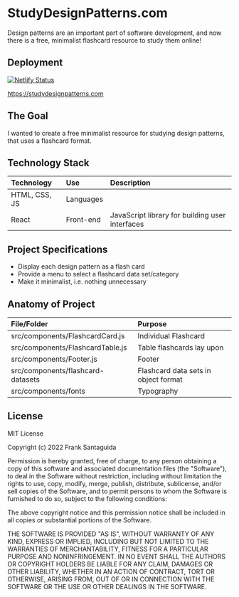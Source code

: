 

# StudyDesignPatterns.com
Design patterns are an important part of software development, and now there is a free, minimalist flashcard resource to study them online!

## Deployment
[![Netlify Status](https://api.netlify.com/api/v1/badges/f4bbc51d-7c8c-4638-aba7-d56e11ea3181/deploy-status)](https://app.netlify.com/sites/studydesignpatterns/deploys)

https://studydesignpatterns.com


## The Goal
I wanted to create a free minimalist resource for studying design patterns, that uses a flashcard format.

## Technology Stack

| Technology    	| Use           	  | Description     	|
| :------------------|:-------------------| :----------------	|
| HTML, CSS, JS 			| Languages     | 				  |
| React	| Front-end			  |	JavaScript library for building user interfaces            |

## Project Specifications
* Display each design pattern as a flash card
* Provide a menu to select a flashcard data set/category
* Make it minimalist, i.e. nothing unnecessary

## Anatomy of Project


| File/Folder    	| Purpose           	  |
| :------------------|:-------------------|
| src/components/FlashcardCard.js		 			| Individual Flashcard|
| src/components/FlashcardTable.js		 			| Table flashcards lay upon    |
| src/components/Footer.js	 			| Footer     |
| src/components/flashcard-datasets| Flashcard data sets in object format     |
| src/components/fonts| Typography     |



## License
MIT License

Copyright (c) 2022 Frank Santaguida

Permission is hereby granted, free of charge, to any person obtaining a copy
of this software and associated documentation files (the "Software"), to deal
in the Software without restriction, including without limitation the rights
to use, copy, modify, merge, publish, distribute, sublicense, and/or sell
copies of the Software, and to permit persons to whom the Software is
furnished to do so, subject to the following conditions:

The above copyright notice and this permission notice shall be included in all
copies or substantial portions of the Software.

THE SOFTWARE IS PROVIDED "AS IS", WITHOUT WARRANTY OF ANY KIND, EXPRESS OR
IMPLIED, INCLUDING BUT NOT LIMITED TO THE WARRANTIES OF MERCHANTABILITY,
FITNESS FOR A PARTICULAR PURPOSE AND NONINFRINGEMENT. IN NO EVENT SHALL THE
AUTHORS OR COPYRIGHT HOLDERS BE LIABLE FOR ANY CLAIM, DAMAGES OR OTHER
LIABILITY, WHETHER IN AN ACTION OF CONTRACT, TORT OR OTHERWISE, ARISING FROM,
OUT OF OR IN CONNECTION WITH THE SOFTWARE OR THE USE OR OTHER DEALINGS IN THE
SOFTWARE.

